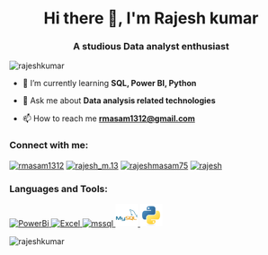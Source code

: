 <h1 align="center">Hi there 👋, I'm Rajesh kumar</h1>
<h3 align="center">A studious Data analyst enthusiast</h3>

<p align="left"> <img src="https://komarev.com/ghpvc/?username=rajeshkumar&label=Profile%20views&color=0e75b6&style=flat" alt="rajeshkumar" /> </p>

- 🌱 I’m currently learning **SQL, Power BI, Python**

- 💬 Ask me about **Data analysis related technologies**

- 📫 How to reach me **rmasam1312@gmail.com**

<h3 align="left">Connect with me:</h3>
<p align="left">
<a href="https://linkedin.com/in/rmasam1312" target="blank"><img align="center" src="https://raw.githubusercontent.com/rahuldkjain/github-profile-readme-generator/master/src/images/icons/Social/linked-in-alt.svg" alt="rmasam1312" height="30" width="40" /></a>
<a href="https://instagram.com/rajesh_m.13" target="blank"><img align="center" src="https://raw.githubusercontent.com/rahuldkjain/github-profile-readme-generator/master/src/images/icons/Social/instagram.svg" alt="rajesh_m.13" height="30" width="40" /></a>
<a href="https://www.hackerrank.com/rajeshmasam75" target="blank"><img align="center" src="https://raw.githubusercontent.com/rahuldkjain/github-profile-readme-generator/master/src/images/icons/Social/hackerrank.svg" alt="rajeshmasam75" height="30" width="40" /></a>
<a href="https://auth.geeksforgeeks.org/user/rajesh" target="blank"><img align="center" src="https://raw.githubusercontent.com/rahuldkjain/github-profile-readme-generator/master/src/images/icons/Social/geeks-for-geeks.svg" alt="rajesh" height="30" width="40" /></a>
</p>

<h3 align="left">Languages and Tools:</h3>
<p align="left"> <a href="https://powerbi.microsoft.com/en-au/" target="_blank" rel="noreferrer"> <img src="https://logos-world.net/wp-content/uploads/2022/02/Microsoft-Power-BI-Symbol.png" alt="PowerBi" width="40" height="40"/> </a> 
  <a href="https://www.microsoft.com/en-in/microsoft-365/excel" target="_blank" rel="noreferrer"> <img src="https://cdn1.iconfinder.com/data/icons/famous-brand-apps/100/_-04-512.png" alt="Excel" width="40" height="40"/> </a>  <a href="https://www.microsoft.com/en-us/sql-server" target="_blank" rel="noreferrer"> <img src="https://www.svgrepo.com/show/303229/microsoft-sql-server-logo.svg" alt="mssql" width="40" height="40"/> </a> <a href="https://www.mysql.com/" target="_blank" rel="noreferrer"> <img src="https://raw.githubusercontent.com/devicons/devicon/master/icons/mysql/mysql-original-wordmark.svg" alt="mysql" width="40" height="40"/> </a> <a href="https://www.python.org" target="_blank" rel="noreferrer"> <img src="https://raw.githubusercontent.com/devicons/devicon/master/icons/python/python-original.svg" alt="python" width="40" height="40"/> </a> </p>

<p><img align="center" src="https://github-readme-streak-stats.herokuapp.com/?user=rajeshkumar&" alt="rajeshkumar" /></p>

